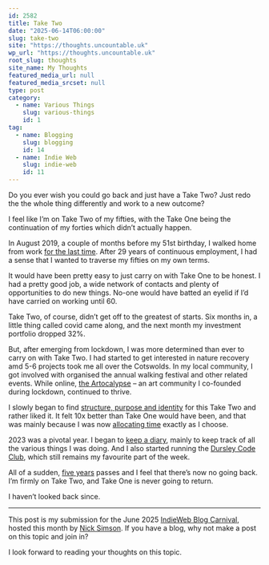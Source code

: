 ```yaml
---
id: 2582
title: Take Two
date: "2025-06-14T06:00:00"
slug: take-two
site: "https://thoughts.uncountable.uk"
wp_url: "https://thoughts.uncountable.uk"
root_slug: thoughts
site_name: My Thoughts
featured_media_url: null
featured_media_srcset: null
type: post
category:
  - name: Various Things
    slug: various-things
    id: 1
tag:
  - name: Blogging
    slug: blogging
    id: 14
  - name: Indie Web
    slug: indie-web
    id: 11
---
```



<p>Do you ever wish you could go back and just have a Take Two?  Just redo the the whole thing differently and work to a new outcome?</p>



<p>I feel like I&#8217;m on Take Two of my fifties, with the Take One being the continuation of my forties which didn&#8217;t actually happen.</p>



<p>In August 2019, a couple of months before my 51st birthday, I walked home from work <a href="https://thoughts.uncountable.uk/stopping-work/" data-type="post" data-id="575">for the last time</a>.  After 29 years of continuous employment, I had a sense that I wanted to traverse my fifties on my own terms.</p>



<p>It would have been pretty easy to just carry on with Take One to be honest. I had a pretty good job, a wide network of contacts and plenty of opportunities to do new things. No-one would have batted an eyelid if I&#8217;d have carried on working until 60.</p>



<p>Take Two, of course, didn&#8217;t get off to the greatest of starts.  Six months in, a little thing called covid came along, and the next month my investment portfolio dropped 32%.</p>



<p>But, after emerging from lockdown, I was more determined than ever to carry on with Take Two. I had started to get interested in nature recovery amd 5-6 projects took me all over the Cotswolds. In my local community, I got involved with organised the annual walking festival and other related events. While online, <a href="https://artocalypse.org/">the Artocalypse</a> &#8211; an art community I co-founded during lockdown, continued to thrive.</p>



<p>I slowly began to find <a href="https://thoughts.uncountable.uk/replacing-work-benefits/" data-type="post" data-id="413">structure, purpose and identity</a> for this Take Two and rather liked it.  It felt 10x better than Take One would have been, and that was mainly because I was now <a href="https://thoughts.uncountable.uk/allocating-time/" data-type="post" data-id="568">allocating time</a> exactly as I choose.</p>



<p>2023 was a pivotal year.  I began to <a href="https://diary.uncountable.uk/">keep a diary</a>, mainly to keep track of all the various things I was doing.  And I also started running the <a href="https://www.facebook.com/dursleycodeclub">Dursley Code Club</a>, which still remains my favourite part of the week.</p>



<p>All of a sudden, <a href="https://thoughts.uncountable.uk/five-years/" data-type="post" data-id="1246">five years</a> passes and I feel that there&#8217;s now no going back. I&#8217;m firmly on Take Two, and Take One is never going to return.</p>



<p>I haven&#8217;t looked back since.</p>



<hr class="wp-block-separator has-alpha-channel-opacity"/>



<p>This post is my submission for the June 2025 <a href="https://indieweb.org/indieweb-carnival">IndieWeb Blog Carnival</a>, hosted this month by <a href="https://www.nicksimson.com/posts/2025-indieweb-carnival-take-two.html">Nick Simson</a>. If you have a blog, why not make a post on this topic and join in?</p>



<p>I look forward to reading your thoughts on this topic.</p>
